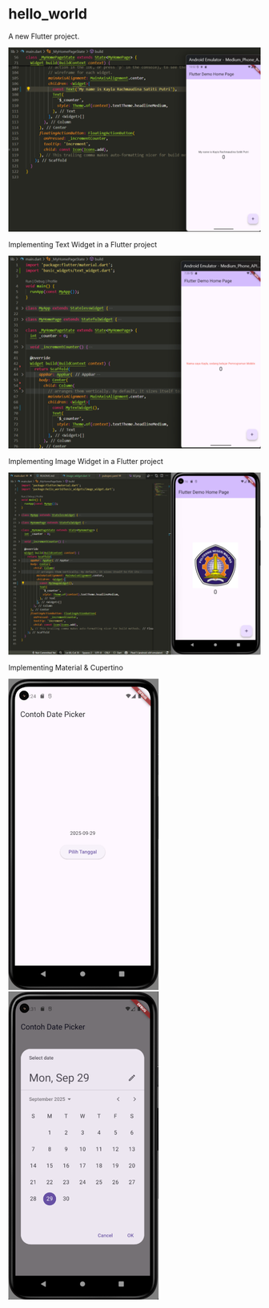 # hello_world

A new Flutter project.

![Screenshot hello_world](images/01.png)

Implementing Text Widget in a Flutter project

![Screenshot hello_world](images/02.png)

Implementing Image Widget in a Flutter project

![Screenshot hello_world](images/03.png)

Implementing Material & Cupertino

<p float="left">
  <img src="images/04.png" alt="Screenshot hello_world" width="300"/>
  <img src="images/05.png" alt="Screenshot hello_world" width="300"/>
</p>
